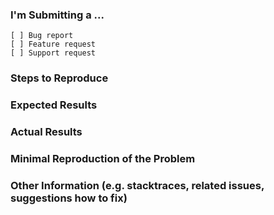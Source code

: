 <!--
     **BEFORE PUBLISHING AN ISSUE**

  1) Make sure you are using the latest version of react-datetime. Execute
    npm ls react-datetime
  in your terminal to see what version you are using, and compare it to what verion is published to
  npm by looking at the package's npm page:
    https://www.npmjs.com/package/react-datetime

  2) Some of the most frequently asked questions have the answer for them in the documentation.
  Be sure to read through the API carefully before publishing an issue:
    https://github.com/NateRadebaugh/react-datetime#api
  We also use the label *Documentation* for issues that have code examples in them which may be
  useful for other developers, please have a look there as well:
    https://github.com/NateRadebaugh/react-datetime/issues?utf8=%E2%9C%93&q=label%3Adocumentation%20

  3) Discussions for version 3 of react-datetime has been initiated, and we have come up with some
  feature and bug candidates. This means that if a feature or bug has been requested/reported many
  times, it's likely to be a candidate for version 3. Make sure your bug or feature is not included
  in this list before publishing it.

  You can find all the candidates here in the *Candidates* column:
    https://github.com/NateRadebaugh/react-datetime/projects/1
-->

### I'm Submitting a ...

<!-- Put an "x" in the box for the type of report that apply -->

```
[ ] Bug report
[ ] Feature request
[ ] Support request
```

### Steps to Reproduce

<!-- Define the minimal steps to reproduce the bug, preferably in the format of a numbered list -->

### Expected Results

<!-- Describe what the expected results are -->

### Actual Results

<!-- Describe what the actual results are -->

### Minimal Reproduction of the Problem

<!--
  If the current behavior is a bug or you can illustrate your feature request better with an
  example, please provide a *minimal demo* (if possible) of the problem via
  http://codepen.io/ or similar. We recommend that you fork this example as a starting point,
  it's using the *latest published* version of react-datetime:
    http://codepen.io/simeg/pen/mEmQmP
-->

### Other Information (e.g. stacktraces, related issues, suggestions how to fix)

<!-- Any other information you think is valuable can be put here -->

<!--
  Is there anything in this template you think is confusing, unclear, redundant or just simply bad?
  Please let us know either via creating an issue or creating a PR with changes to it.
-->
